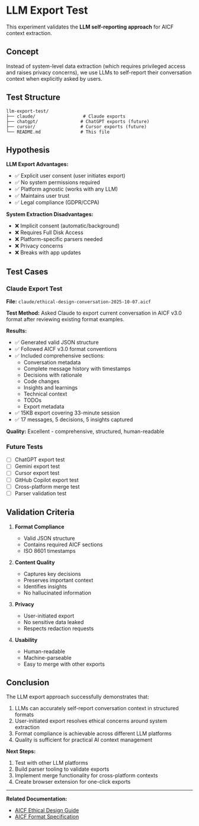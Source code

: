 # LLM Export Test

This experiment validates the **LLM self-reporting approach** for AICF context extraction.

## Concept

Instead of system-level data extraction (which requires privileged access and raises privacy concerns), we use LLMs to self-report their conversation context when explicitly asked by users.

## Test Structure

```
llm-export-test/
├── claude/                  # Claude exports
├── chatgpt/                # ChatGPT exports (future)
├── cursor/                 # Cursor exports (future)
└── README.md               # This file
```

## Hypothesis

**LLM Export Advantages:**
- ✅ Explicit user consent (user initiates export)
- ✅ No system permissions required
- ✅ Platform agnostic (works with any LLM)
- ✅ Maintains user trust
- ✅ Legal compliance (GDPR/CCPA)

**System Extraction Disadvantages:**
- ❌ Implicit consent (automatic/background)
- ❌ Requires Full Disk Access
- ❌ Platform-specific parsers needed
- ❌ Privacy concerns
- ❌ Breaks with app updates

## Test Cases

### Claude Export Test
**File:** `claude/ethical-design-conversation-2025-10-07.aicf`

**Test Method:** Asked Claude to export current conversation in AICF v3.0 format after reviewing existing format examples.

**Results:**
- ✅ Generated valid JSON structure
- ✅ Followed AICF v3.0 format conventions
- ✅ Included comprehensive sections:
  - Conversation metadata
  - Complete message history with timestamps
  - Decisions with rationale
  - Code changes
  - Insights and learnings
  - Technical context
  - TODOs
  - Export metadata
- ✅ 15KB export covering 33-minute session
- ✅ 17 messages, 5 decisions, 5 insights captured

**Quality:** Excellent - comprehensive, structured, human-readable

### Future Tests

- [ ] ChatGPT export test
- [ ] Gemini export test
- [ ] Cursor export test
- [ ] GitHub Copilot export test
- [ ] Cross-platform merge test
- [ ] Parser validation test

## Validation Criteria

1. **Format Compliance**
   - Valid JSON structure
   - Contains required AICF sections
   - ISO 8601 timestamps
   
2. **Content Quality**
   - Captures key decisions
   - Preserves important context
   - Identifies insights
   - No hallucinated information

3. **Privacy**
   - User-initiated export
   - No sensitive data leaked
   - Respects redaction requests

4. **Usability**
   - Human-readable
   - Machine-parseable
   - Easy to merge with other exports

## Conclusion

The LLM export approach successfully demonstrates that:
1. LLMs can accurately self-report conversation context in structured formats
2. User-initiated export resolves ethical concerns around system extraction
3. Format compliance is achievable across different LLM platforms
4. Quality is sufficient for practical AI context management

**Next Steps:**
1. Test with other LLM platforms
2. Build parser tooling to validate exports
3. Implement merge functionality for cross-platform contexts
4. Create browser extension for one-click exports

---

**Related Documentation:**
- [AICF Ethical Design Guide](../../docs/ETHICAL_DESIGN.md)
- [AICF Format Specification](../../.aicf/index.aicf)
